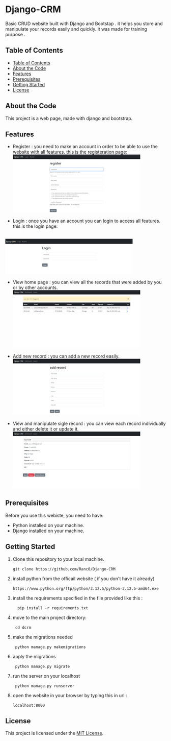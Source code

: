 # Django-CRM
Basic CRUD website built with Django and Bootstap .
it helps you store and manipulate your records easily and quickly.
it was made for training purpose .

## Table of Contents
  - [Table of Contents](#table-of-contents)
  - [About the Code](#about-the-code)
  - [Features](#features)
  - [Prerequisites](#prerequisites)
  - [Getting Started](#getting-started)
  - [License](#license)

## About the Code

This project is a web page, made with django and bootstrap.

## Features

- Register : you need to make an account in order to be able to use the website with all features.
  this is the registeration page:
  <br>
<img
  src="media/register.png"
  width="400"/>
  
 - Login : once you have an account you can login to access all features.
  this is the login page:
 <br>
<img
  src="media/login.png"
  width="400"/>

- View home page : you can view all the records that were added by you or by other accounts.
  <br>
 <img
  src="media/home.png"
  width="400"/>

- Add new record : you can add a new record easily.
  <br>
 <img
  src="media/add_record.png"
  width="400"/>

- View and manipulate sigle record : you can view each record individually and either delete it or update it.
  <br>
 <img
  src="media/record.png"
  width="400"/>

## Prerequisites

Before you use this webiste, you need to have:

- Python installed on your machine.
- Django installed on your machine.

## Getting Started

1. Clone this repository to your local machine.

    ```shell
    git clone https://github.com/Ranc0/Django-CRM
    ```

2. install python from the officail website ( if you don't have it already)

    ```
   https://www.python.org/ftp/python/3.12.5/python-3.12.5-amd64.exe
    ```

3. install the requirements specified in the file provided like this :

    ```shell
      pip install -r requirements.txt
    ```
4. move to the main project directory:

    ```shell
     cd dcrm
    ```
5. make the migrations needed
    ```shell
     python manage.py makemigrations
    ```
6. apply the migrations 
    ```shell
     python manage.py migrate
    ```
7. run the server on your localhost 
    ```shell
     python manage.py runserver
    ```
8. open the website in your browser by typing this in url :
    ```
    localhost:8000
    ```
## License

This project is licensed under the [MIT License](LICENSE).

  



